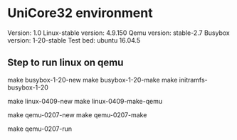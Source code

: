 # UniCore32 environment

Version: 1.0
Linux-stable version: 4.9.150
Qemu version: stable-2.7
Busybox version: 1-20-stable
Test bed: ubuntu 16.04.5

## Step to run linux on qemu

make busybox-1-20-new
make busybox-1-20-make
make initramfs-busybox-1-20

make linux-0409-new
make linux-0409-make-qemu

make qemu-0207-new
make qemu-0207-make

make qemu-0207-run
